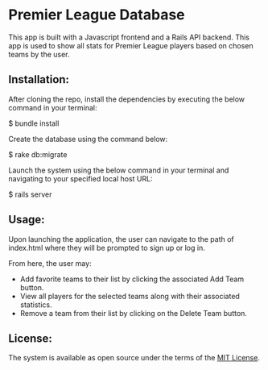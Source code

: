 # Premier League Database

This app is built with a Javascript frontend and a Rails API backend. This app is used to show all stats for Premier League players based on chosen teams by the user.

## Installation:

After cloning the repo, install the dependencies by executing the below command in your terminal:

$ bundle install

Create the database using the command below:

$ rake db:migrate

Launch the system using the below command in your terminal and navigating to your specified local host URL:

$ rails server

## Usage:

Upon launching the application, the user can navigate to the path of index.html where they will be prompted to sign up or log in.

From here, the user may:

- Add favorite teams to their list by clicking the associated Add Team button.
- View all players for the selected teams along with their associated statistics.
- Remove a team from their list by clicking on the Delete Team button.

## License:

The system is available as open source under the terms of the [MIT License](https://opensource.org/licenses/MIT).
